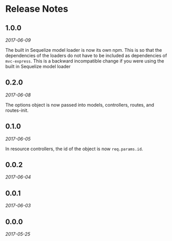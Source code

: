 # Release Notes

## 1.0.0
_2017-06-09_

The built in Sequelize model loader is now its own npm. This is so that the dependencies of the loaders do not have to
be included as dependencies of `mvc-express`. This is a backward incompatible change if you were using the built in
Sequelize model loader

## 0.2.0
_2017-06-08_

The options object is now passed into models, controllers, routes, and routes-init.

## 0.1.0
_2017-06-05_

In resource controllers, the id of the object is now `req.params.id`.

## 0.0.2
_2017-06-04_

## 0.0.1
_2017-06-03_

## 0.0.0
_2017-05-25_